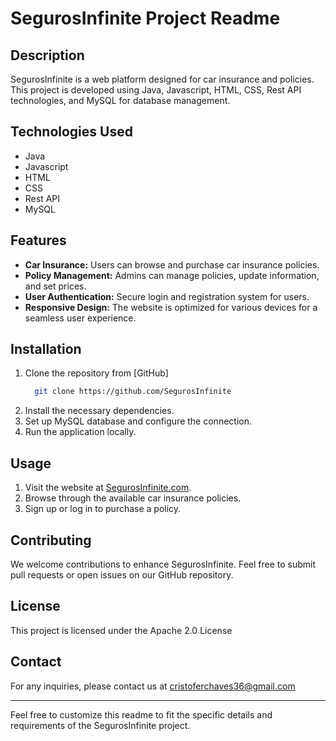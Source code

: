 # SegurosInfinite Project Readme

## Description
SegurosInfinite is a web platform designed for car insurance and policies. This project is developed using Java, Javascript, HTML, CSS, Rest API technologies, and MySQL for database management.

## Technologies Used
- Java
- Javascript
- HTML
- CSS
- Rest API
- MySQL

## Features
- **Car Insurance:** Users can browse and purchase car insurance policies.
- **Policy Management:** Admins can manage policies, update information, and set prices.
- **User Authentication:** Secure login and registration system for users.
- **Responsive Design:** The website is optimized for various devices for a seamless user experience.

## Installation
1. Clone the repository from [GitHub]
   ```bash
     git clone https://github.com/SegurosInfinite
   ```
3. Install the necessary dependencies.
4. Set up MySQL database and configure the connection.
5. Run the application locally.

## Usage
1. Visit the website at [SegurosInfinite.com](https://www.segurosinfinite.com).
2. Browse through the available car insurance policies.
3. Sign up or log in to purchase a policy.

## Contributing
We welcome contributions to enhance SegurosInfinite. Feel free to submit pull requests or open issues on our GitHub repository.

## License
This project is licensed under the Apache 2.0 License

## Contact
For any inquiries, please contact us at cristoferchaves36@gmail.com

---
Feel free to customize this readme to fit the specific details and requirements of the SegurosInfinite project.
